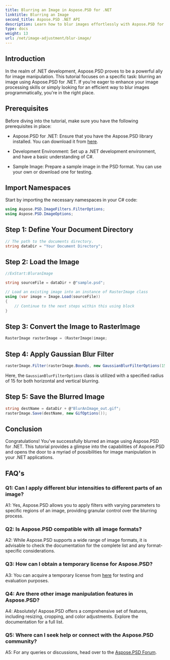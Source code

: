 ```yaml
---
title: Blurring an Image in Aspose.PSD for .NET
linktitle: Blurring an Image
second_title: Aspose.PSD .NET API
description: Learn how to blur images effortlessly with Aspose.PSD for .NET. A step-by-step guide for seamless image manipulation in your C# projects.
type: docs
weight: 13
url: /net/image-adjustment/blur-image/
---
```

## Introduction

In the realm of .NET development, Aspose.PSD proves to be a powerful ally for image manipulation. This tutorial focuses on a specific task: blurring an image using Aspose.PSD for .NET. If you're eager to enhance your image processing skills or simply looking for an efficient way to blur images programmatically, you're in the right place.

## Prerequisites

Before diving into the tutorial, make sure you have the following prerequisites in place:

- Aspose.PSD for .NET: Ensure that you have the Aspose.PSD library installed. You can download it from [here](https://releases.aspose.com/psd/net/).

- Development Environment: Set up a .NET development environment, and have a basic understanding of C#.

- Sample Image: Prepare a sample image in the PSD format. You can use your own or download one for testing.

## Import Namespaces

Start by importing the necessary namespaces in your C# code:

```csharp
using Aspose.PSD.ImageFilters.FilterOptions;
using Aspose.PSD.ImageOptions;
```

## Step 1: Define Your Document Directory

```csharp
// The path to the documents directory.
string dataDir = "Your Document Directory";
```

## Step 2: Load the Image

```csharp
//ExStart:BluranImage

string sourceFile = dataDir + @"sample.psd";

// Load an existing image into an instance of RasterImage class
using (var image = Image.Load(sourceFile))
{
    // Continue to the next steps within this using block
}
```

## Step 3: Convert the Image to RasterImage

```csharp
RasterImage rasterImage = (RasterImage)image;
```

## Step 4: Apply Gaussian Blur Filter

```csharp
rasterImage.Filter(rasterImage.Bounds, new GaussianBlurFilterOptions(15, 15));
```

Here, the `GaussianBlurFilterOptions` class is utilized with a specified radius of 15 for both horizontal and vertical blurring.

## Step 5: Save the Blurred Image

```csharp
string destName = dataDir + @"BlurAnImage_out.gif";
rasterImage.Save(destName, new GifOptions());
```

## Conclusion

Congratulations! You've successfully blurred an image using Aspose.PSD for .NET. This tutorial provides a glimpse into the capabilities of Aspose.PSD and opens the door to a myriad of possibilities for image manipulation in your .NET applications.

## FAQ's

### Q1: Can I apply different blur intensities to different parts of an image?

A1: Yes, Aspose.PSD allows you to apply filters with varying parameters to specific regions of an image, providing granular control over the blurring process.

### Q2: Is Aspose.PSD compatible with all image formats?

A2: While Aspose.PSD supports a wide range of image formats, it is advisable to check the documentation for the complete list and any format-specific considerations.

### Q3: How can I obtain a temporary license for Aspose.PSD?

A3: You can acquire a temporary license from [here](https://purchase.aspose.com/temporary-license/) for testing and evaluation purposes.

### Q4: Are there other image manipulation features in Aspose.PSD?

A4: Absolutely! Aspose.PSD offers a comprehensive set of features, including resizing, cropping, and color adjustments. Explore the documentation for a full list.

### Q5: Where can I seek help or connect with the Aspose.PSD community?

A5: For any queries or discussions, head over to the [Aspose.PSD Forum](https://forum.aspose.com/c/psd/34).
